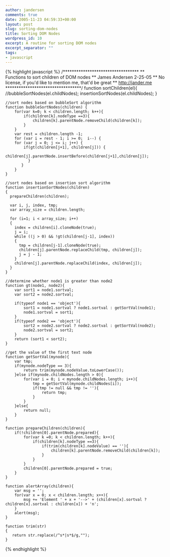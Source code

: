 ```yaml
---
author: jandersen
comments: true
date: 2005-11-23 04:59:33+00:00
layout: post
slug: sorting-dom-nodes
title: Sorting DOM Nodes
wordpress_id: 10
excerpt: A routine for sorting DOM nodes
excerpt_separator: ""
tags:
- javascript
---
```

{% highlight javascript %}
    /**********************************
    **  Functions to sort children of DOM nodes
    **  James Andersen 2-25-05
    **  No license, if you'd like to mention me, that'd be great
    **  http://jander.me
    **********************************/
    function sortChildren(el){
    	//bubbleSortNodes(el.childNodes);
    	insertionSortNodes(el.childNodes);
    }
    
    //sort nodes based on bubbleSort algorithm
    function bubbleSortNodes(children) {
    	for(var k=0; k < children.length; k++){
    		if(children[k].nodeType ==3){
    			children[k].parentNode.removeChild(children[k]);
    		}
    	}
    	var rest = children.length -1;
    	for (var i = rest - 1; i >= 0;  i--) {
    	for (var j = 0; j <= i; j++) {
    		if(gt(children[j+1], children[j])) {
    			children[j].parentNode.insertBefore(children[j+1],children[j]);
    	      }
    	   }
    	}
    }
    
    //sort nodes based on insertion sort algorithm
    function insertionSortNodes(children)
    {
      prepareChildren(children);
    
      var i, j, index, tmp;
      var array_size = children.length;
    
      for (i=1; i < array_size; i++)
      {
        index = children[i].cloneNode(true);
        j = i;
        while ((j > 0) && !gt(children[j-1], index))
        {
          tmp = children[j-1].cloneNode(true);
          children[j].parentNode.replaceChild(tmp, children[j]);
          j = j - 1;
        }
        children[j].parentNode.replaceChild(index, children[j]);
      }
    }
    
    //determine whether node1 is greater than node2
    function gt(node1, node2){
    	var sort1 = node1.sortval;
    	var sort2 = node2.sortval;
    
    	if(typeof node1 == 'object'){
    		sort1 = node1.sortval ? node1.sortval : getSortVal(node1);
    		node1.sortval = sort1;
    	}
    	if(typeof node2 == 'object'){
    		sort2 = node2.sortval ? node2.sortval : getSortVal(node2);
    		node2.sortval = sort2;
    	}
    	return (sort1 < sort2);
    }
    
    //get the value of the first text node
    function getSortVal(mynode){
    	var tmp;
    	if(mynode.nodeType == 3){
    		return trim(mynode.nodeValue.toLowerCase());
    	}else if(mynode.childNodes.length > 0){
    		for(var i = 0; i < mynode.childNodes.length; i++){
    			tmp = getSortVal(mynode.childNodes[i]);
    			if(tmp != null && tmp != ''){
    				return tmp;
    			}
    		}
    	}else{
    		return null;
    	}
    }
    
    function prepareChildren(children){
    	if(!children[0].parentNode.prepared){
    		for(var k =0; k < children.length; k++){
    			if(children[k].nodeType ==3){
    				if(trim(children[k].nodeValue) == ''){
    					children[k].parentNode.removeChild(children[k]);
    				}
    			}
    		}
    		children[0].parentNode.prepared = true;
    	}
    }
    
    function alertArray(children){
    	var msg = '';
    	for(var x = 0; x < children.length; x++){
    		msg += 'Element ' + x + '-->' + (children[x].sortval ? children[x].sortval : children[x]) + 'n';
    	}
    	alert(msg);
    }
    
    function trim(str)
    {
       return str.replace(/^s*|s*$/g,"");
    }
{% endhighlight %}